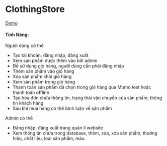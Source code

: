 # ClothingStore
<a href="https://freila.bsite.net">Demo</a>
#### Tính Năng:
Người dùng có thế
* Tạo tài khoản, đăng nhập, đăng xuất
* Xem sản phẩm được thêm vào bởi admin
* Để sử dụng giỏ hàng, người dùng cần phải đăng nhập
* Thêm sản phẩm vào giỏ hàng
* Xóa sản phẩm khỏi giỏ hàng
* Xem sản phẩm trong giỏ hàng
* Thanh toán sản phẩm đã chọn trong giỏ hàng qua Momo test hoặc thanh toán offline
* Tạo hóa đơn chứa thông tin, trạng thái vận chuyển của sản phẩm; thông tin khách hàng
* Sau khi mua hàng có thể bình luận về sản phẩm


Admin có thể
* Đăng nhập, đăng xuất trang quản lí website
* Xem thông tin chứa trong database, thêm, sửa, xóa sản phẩm, thương hiệu, chất liệu, loại sản phẩm, màu.
